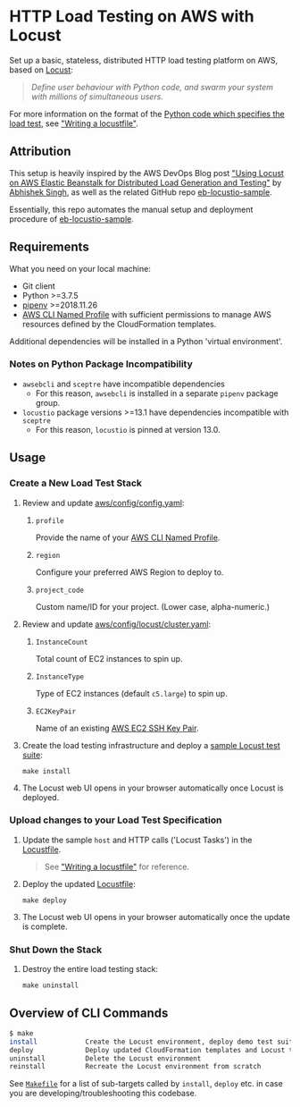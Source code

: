 # HTTP Load Testing on AWS with Locust

Set up a basic, stateless, distributed HTTP load testing platform on AWS, based on [Locust](http://locust.io/):

> _Define user behaviour with Python code, and swarm your system with millions of simultaneous users._

For more information on the format of the [Python code which specifies the load test](aws/app/locustfile.py), see ["Writing a locustfile"](http://docs.locust.io/en/latest/writing-a-locustfile.html).

## Attribution

This setup is heavily inspired by the AWS DevOps Blog post ["Using Locust on AWS Elastic Beanstalk for Distributed Load Generation and Testing"](https://aws.amazon.com/blogs/devops/using-locust-on-aws-elastic-beanstalk-for-distributed-load-generation-and-testing/) by [Abhishek Singh](https://github.com/abhiksingh), as well as the related GitHub repo [eb-locustio-sample](https://www.github.com/awslabs/eb-locustio-sample).

Essentially, this repo automates the manual setup and deployment procedure of [eb-locustio-sample](https://www.github.com/awslabs/eb-locustio-sample).

## Requirements

What you need on your local machine:

* Git client
* Python >=3.7.5
* [pipenv](https://github.com/pypa/pipenv) >=2018.11.26
* [AWS CLI Named Profile](https://docs.aws.amazon.com/cli/latest/userguide/cli-configure-profiles.html) with sufficient permissions to manage AWS resources defined by the CloudFormation templates.

Additional dependencies will be installed in a Python 'virtual environment'.

### Notes on Python Package Incompatibility

* `awsebcli` and `sceptre` have incompatible dependencies
    * For this reason, `awsebcli` is installed in a separate `pipenv` package group.
* `locustio` package versions >=13.1 have dependencies incompatible with `sceptre`
    * For this reason, `locustio` is pinned at version 13.0.

## Usage

### Create a New Load Test Stack

1. Review and update [aws/config/config.yaml](aws/config/config.yaml):

    1. `profile`

        Provide the name of your [AWS CLI Named Profile](https://docs.aws.amazon.com/cli/latest/userguide/cli-configure-profiles.html).

    2. `region`

        Configure your preferred AWS Region to deploy to.

    3. `project_code`

        Custom name/ID for your project. (Lower case, alpha-numeric.)

2. Review and update [aws/config/locust/cluster.yaml](aws/config/locust/cluster.yaml):

    1. `InstanceCount`

        Total count of EC2 instances to spin up.

    2. `InstanceType`

        Type of EC2 instances (default `c5.large`) to spin up.

    3. `EC2KeyPair`

        Name of an existing [AWS EC2 SSH Key Pair](https://docs.aws.amazon.com/AWSEC2/latest/UserGuide/ec2-key-pairs.html).

3. Create the load testing infrastructure and deploy a [sample Locust test suite](aws/app/locustfile.py):

    ```
    make install
    ```

3. The Locust web UI opens in your browser automatically once Locust is deployed.

### Upload changes to your Load Test Specification

1. Update the sample `host` and HTTP calls ('Locust Tasks') in the [Locustfile](aws/app/locustfile.py).

    > See ["Writing a locustfile"](http://docs.locust.io/en/latest/writing-a-locustfile.html) for reference.

2. Deploy the updated [Locustfile](aws/app/locustfile.py):

    ```
    make deploy
    ```

3. The Locust web UI opens in your browser automatically once the update is complete.

### Shut Down the Stack

1. Destroy the entire load testing stack:

    ```
    make uninstall
    ```

## Overview of CLI Commands

```bash
$ make
install            Create the Locust environment, deploy demo test suite
deploy             Deploy updated CloudFormation templates and Locust test suite
uninstall          Delete the Locust environment
reinstall          Recreate the Locust environment from scratch
```

See [`Makefile`](Makefile) for a list of sub-targets called by `install`, `deploy` etc. in case you are developing/troubleshooting this codebase.
